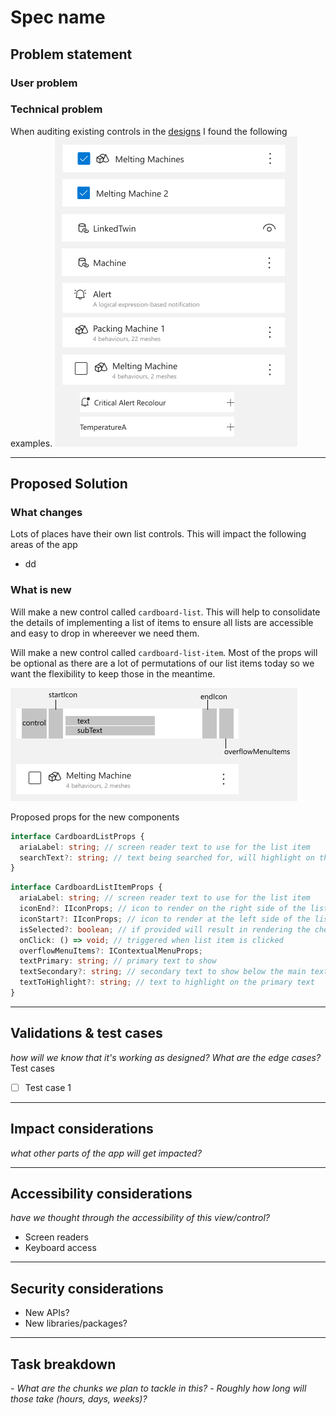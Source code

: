 # Spec name

## Problem statement

### User problem

### Technical problem

When auditing existing controls in the [designs](https://www.figma.com/file/LsmZeVOZJgwZs75HPTQmgU/3D-Scenes-Mock-Screens?node-id=41988%3A80285) I found the following examples.
![screenshot of designs showing all existing list items components](./existing_components.png)

___

## Proposed Solution

### What changes

Lots of places have their own list controls. This will impact the following areas of the app

- dd

### What is new

Will make a new control called `cardboard-list`. This will help to consolidate the details of implementing a list of items to ensure all lists are accessible and easy to drop in whereever we need them.

Will make a new control called `cardboard-list-item`. Most of the props will be optional as there are a lot of permutations of our list items today so we want the flexibility to keep those in the meantime.

![illustration of the component design](./proposed_component.png)

Proposed props for the new components

```ts
interface CardboardListProps {
  ariaLabel: string; // screen reader text to use for the list item
  searchText?: string; // text being searched for, will highlight on the items in the list
}
```

```ts
interface CardboardListItemProps {
  ariaLabel: string; // screen reader text to use for the list item
  iconEnd?: IIconProps; // icon to render on the right side of the list item
  iconStart?: IIconProps; // icon to render at the left side of the list item
  isSelected?: boolean; // if provided will result in rendering the checkbox in either checked or unchecked state. If not provided, will not render a checkbox
  onClick: () => void; // triggered when list item is clicked
  overflowMenuItems?: IContextualMenuProps;
  textPrimary: string; // primary text to show
  textSecondary?: string; // secondary text to show below the main text
  textToHighlight?: string; // text to highlight on the primary text
}
```

___

## Validations & test cases

_how will we know that it's working as designed? What are the edge cases?_
Test cases

- [ ] Test case 1

___

## Impact considerations

_what other parts of the app will get impacted?_

___

## Accessibility considerations

_have we thought through the accessibility of this view/control?_

- Screen readers
- Keyboard access

___

## Security considerations

- New APIs?
- New libraries/packages?

___

## Task breakdown

_- What are the chunks we plan to tackle in this?_
_- Roughly how long will those take (hours, days, weeks)?_
